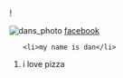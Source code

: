
!<!DOCTYPE html>
<html lang="en">
<head>
    <meta charset="UTF-8">
    <meta http-equiv="X-UA-Compatible" content="IE=edge">
    <meta name="viewport" content="width=device-width, initial-scale=1.0">
    <title>Document</title>
</head>
<body>
<img src="C:\Users\User\OneDrive\Pictures\Camera Roll\WIN_20220120_16_55_16_Pro.jpg" alt="dans_photo">
<a href="https://www.facebook.com/dan.rothwell.5">facebook</a>
<ul>

    <li>my name is dan</li>
</ul>
<ol>

<li>i love pizza</li>
</ol>






</body>
</html>
